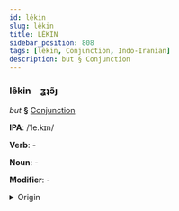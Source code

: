 ```yaml
---
id: lêkin
slug: lêkin
title: LÊKİN
sidebar_position: 808
tags: [lêkin, Conjunction, Indo-Iranian]
description: but § Conjunction
---
```


### lêkin&emsp;<span kind="abugida">ʓʇɔ̃ȷ</span>

*but* **§** [Conjunction](../../tags/Conjunction)

**IPA**: /ˈle.kɪn/

**Verb**: -

**Noun**: -

**Modifier**: -

<details>
    <summary>Origin</summary>
    Hindi लेकिन lekin [l̪eː.kɪ̃n̪]<br/>
    <em>Indo-Iranian Language Family</em>
</details>